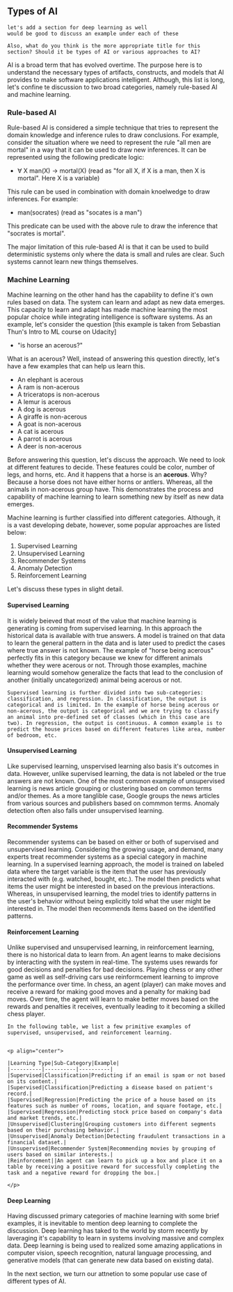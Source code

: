 ## Types of AI

```
let's add a section for deep learning as well
would be good to discuss an example under each of these

Also, what do you think is the more appropriate title for this section? Should it be types of AI or various approaches to AI?
```

AI is a broad term that has evolved overtime. The purpose here is to understand the necessary types of artifacts, constructs, and models that AI provides to make software applications intelligent. Although, this list is long, let's confine te discussion to two broad categories, namely rule-based AI and machine learning.

### Rule-based AI
Rule-based AI is considered a simple technique that tries to represent the domain knowledge and inference rules to draw conclusions. For example, consider the situation where we need to represent the rule "all men are mortal" in a way that it can be used to draw new inferences. It can be represented using the following predicate logic:

- ∀ X man(X) → mortal(X) (read as "for all X, if X is a man, then X is mortal". Here X is a variable)

This rule can be used in combination with domain knoelwedge to draw inferences. For example:

- man(socrates) (read as "socates is a man")

This predicate can be used with the above rule to draw the inference that "socrates is mortal".

The major limitation of this rule-based AI is that it can be used to build deterministic systems only where the data is small and rules are clear. Such systems cannot learn new things themselves.

### Machine Learning
Machine learning on the other hand has the capability to define it's own rules based on data. The system can learn and adapt as new data emerges. This capacity to learn and adapt has made machine learning the most popular choice while integrating intelligence is software systems.
As an example, let's consider the question [this example is taken from Sebastian Thun's Intro to ML course on Udacity]

- "is horse an acerous?"

What is an acerous? Well, instead of answering this question directly, let's have a few examples that can help us learn this.

- An elephant is acerous
- A ram is non-acerous
- A triceratops is non-acerous
- A lemur is acerous
- A dog is acerous
- A giraffe is non-acerous
- A goat is non-acerous
- A cat is acerous
- A parrot is acerous
- A deer is non-acerous

Before answering this question, let's discuss the approach. We need to look at different features to decide. These features could be color, number of legs, and horns, etc. And it happens that a horse is an **acerous**. Why? Because a horse does not have either horns or antlers. Whereas, all the animals in non-acerous group have. This demonstrates the process and capability of machine learning to learn something new by itself as new data emerges. 

Machine learning is further classified into different categories. Although, it is a vast developing debate, however, some popular approaches are listed below:

1. Supervised Learning
2. Unsupervised Learning
3. Recommender Systems
4. Anomaly Detection
5. Reinforcement Learning

Let's discuss these types in slight detail.

#### Supervised Learning
It is widely beieved that most of the value that machine learning is generating is coming from supervised learning. In this approach the historical data is available with true answers. A model is trained on that data to learn the general pattern in the data and is later used to predict the cases where true answer is not known. The example of "horse being acerous" perfectly fits in this category because we knew for different animals whether they were acerous or not. Through those examples, machine learning would somehow generalize the facts that lead to the conclusion of another (initially uncategorized) animal being acerous or not. 

```
Supervised learning is further divided into two sub-categories: classification, and regression. In classification, the output is categorical and is limited. In the example of horse being acerous or non-acerous, the output is categorical and we are trying to classify an animal into pre-defined set of classes (which in this case are two). In regression, the output is continuous. A common example is to predict the house prices based on different features like area, number of bedroom, etc.
```

#### Unsupervised Learning
Like supervised learning, unspervised learning also basis it's outcomes in data. However, unlike supervised learning, the data is not labeled or the true answers are not known. One of the most common example of unsupervised learning is news article grouping or clustering based on common terms and/or themes. As a more tanglible case, Google groups the news articles from various sources and publishers based on commmon terms. Anomaly detection often also falls under unsupervised learning.

#### Recommender Systems
Recommender systems can be based on either or both of supervised and unsupervised learning. Considering the growing usage, and demand, many experts treat recommender systems as a special category in machine learning. In a supervised learning approach, the model is trained on labeled data where the target variable is the item that the user has previously interacted with (e.g. watched, bought, etc.). The model then predicts what items the user might be interested in based on the previous interactions. Whereas, in unsupervised learning, the model tries to identify patterns in the user's behavior without being explicitly told what the user might be interested in. The model then recommends items based on the identified patterns.

#### Reinforcement Learning
Unlike supervised and unsupervised learning, in reinforcement learning, there is no historical data to learn from. An agent learns to make decisions by interacting with the system in real-time. The systems uses rewards for good decisions and penalties for bad decisions. Playing chess or any other game as well as self-driving cars use reinformcement learning to improve the performance over time. In chess, an agent (player) can make moves and receive a reward for making good moves and a penalty for making bad moves. Over time, the agent will learn to make better moves based on the rewards and penalties it receives, eventually leading to it becoming a skilled chess player.

```
In the following table, we list a few primitive examples of supervised, unsupervised, and reinforcement learning.


<p align="center">
  
|Learning Type|Sub-Category|Example|
|----------|----------|----------|
|Supervised|Classification|Predicting if an email is spam or not based on its content.|
|Supervised|Classification|Predicting a disease based on patient's record.|
|Supervised|Regression|Predicting the price of a house based on its features such as number of rooms, location, and square footage, etc.|
|Supervised|Regression|Predicting stock price based on company's data and market trends, etc.|
|Unsupervised|Clustering|Grouping customers into different segments based on their purchasing behavior.|
|Unsupervised|Anomaly Detection|Detecting fraudulent transactions in a financial dataset.|
|Unsupervised|Recommender System|Recommending movies by grouping of users based on similar interests.|
|Reinforcement||An agent can learn to pick up a box and place it on a table by receiving a positive reward for successfully completing the task and a negative reward for dropping the box.|

</p>
```

#### Deep Learning
Having discussed primary categories of machine learning with some brief examples, it is inevitable to mention deep learning to complete the discussion. Deep learning has taked to the world by storm recently by laveraging it's capability to learn in systems involving massive and complex data. Deep learning is being used to realized some amazing applications in computer vision, speech recognition, natural language processing, and generative models (that can generate new data based on existing data).

In the next section, we turn our attnetion to some popular use case of different types of AI.
